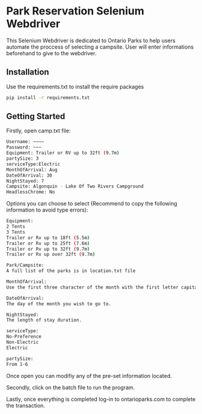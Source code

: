 # Park Reservation Selenium Webdriver

This Selenium Webdriver is dedicated to Ontario Parks to help users automate the proccess of selecting a campsite. User will enter informations beforehand to give to the webdriver.

## Installation 

Use the requirements.txt to install the require packages

```bash
pip install -r requirements.txt
```

## Getting Started

Firstly, open camp.txt file:

```bash
Username: ~~~~
Password: ~~~
Equipment: Trailer or RV up to 32ft (9.7m)
partySize: 3
serviceType:Electric
MonthOfArrival: Aug 
DateOfArrival: 30
NightStayed: 7
Campsite: Algonquin - Lake Of Two Rivers Campground
HeadlessChrome: No
```

Options you can choose to select (Recommend to copy the following information to avoid type errors):
```bash
Equipment:
2 Tents
3 Tents
Trailer or Rv up to 18ft (5.5m)
Trailer or Rv up to 25ft (7.6m)
Trailer or Rv up to 32ft (9.7m)
Trailer or Rv up over 32ft (9.7m)

Park/Campsite:
A full list of the parks is in location.txt file

MonthOfArrival:
Use the first three character of the month with the first letter capitalize.

DateOfArrival:
The day of the month you wish to go to.

NightStayed:
The length of stay duration.

serviceType: 
No-Preference
Non-Electric
Electric

partySize:
From 1-6
```

Once open you can modifiy any of the pre-set information located.

Secondly, click on the batch file to run the program.

Lastly, once everything is completed log-in to ontarioparks.com to complete the transaction.